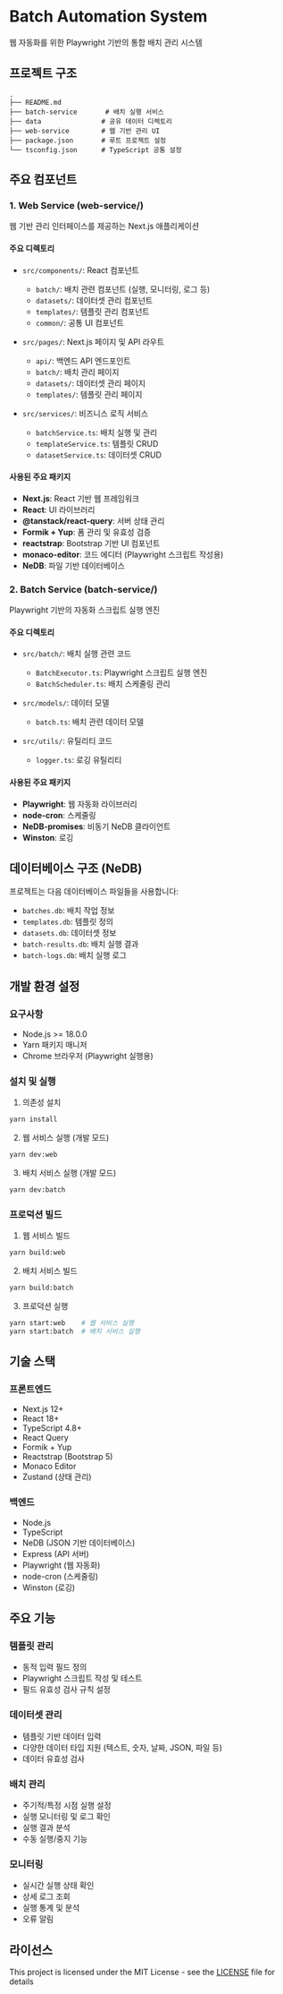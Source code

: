 # Batch Automation System

웹 자동화를 위한 Playwright 기반의 통합 배치 관리 시스템

## 프로젝트 구조

```
.
├── README.md
├── batch-service       # 배치 실행 서비스
├── data               # 공유 데이터 디렉토리
├── web-service        # 웹 기반 관리 UI
├── package.json       # 루트 프로젝트 설정
└── tsconfig.json      # TypeScript 공통 설정
```

## 주요 컴포넌트

### 1. Web Service (web-service/)

웹 기반 관리 인터페이스를 제공하는 Next.js 애플리케이션

#### 주요 디렉토리
- `src/components/`: React 컴포넌트
  - `batch/`: 배치 관련 컴포넌트 (실행, 모니터링, 로그 등)
  - `datasets/`: 데이터셋 관리 컴포넌트
  - `templates/`: 템플릿 관리 컴포넌트
  - `common/`: 공통 UI 컴포넌트

- `src/pages/`: Next.js 페이지 및 API 라우트
  - `api/`: 백엔드 API 엔드포인트
  - `batch/`: 배치 관리 페이지
  - `datasets/`: 데이터셋 관리 페이지
  - `templates/`: 템플릿 관리 페이지

- `src/services/`: 비즈니스 로직 서비스
  - `batchService.ts`: 배치 실행 및 관리
  - `templateService.ts`: 템플릿 CRUD
  - `datasetService.ts`: 데이터셋 CRUD

#### 사용된 주요 패키지
- **Next.js**: React 기반 웹 프레임워크
- **React**: UI 라이브러리
- **@tanstack/react-query**: 서버 상태 관리
- **Formik + Yup**: 폼 관리 및 유효성 검증
- **reactstrap**: Bootstrap 기반 UI 컴포넌트
- **monaco-editor**: 코드 에디터 (Playwright 스크립트 작성용)
- **NeDB**: 파일 기반 데이터베이스

### 2. Batch Service (batch-service/)

Playwright 기반의 자동화 스크립트 실행 엔진

#### 주요 디렉토리
- `src/batch/`: 배치 실행 관련 코드
  - `BatchExecutor.ts`: Playwright 스크립트 실행 엔진
  - `BatchScheduler.ts`: 배치 스케줄링 관리

- `src/models/`: 데이터 모델
  - `batch.ts`: 배치 관련 데이터 모델

- `src/utils/`: 유틸리티 코드
  - `logger.ts`: 로깅 유틸리티

#### 사용된 주요 패키지
- **Playwright**: 웹 자동화 라이브러리
- **node-cron**: 스케줄링
- **NeDB-promises**: 비동기 NeDB 클라이언트
- **Winston**: 로깅

## 데이터베이스 구조 (NeDB)

프로젝트는 다음 데이터베이스 파일들을 사용합니다:

- `batches.db`: 배치 작업 정보
- `templates.db`: 템플릿 정의
- `datasets.db`: 데이터셋 정보
- `batch-results.db`: 배치 실행 결과
- `batch-logs.db`: 배치 실행 로그

## 개발 환경 설정

### 요구사항
- Node.js >= 18.0.0
- Yarn 패키지 매니저
- Chrome 브라우저 (Playwright 실행용)

### 설치 및 실행

1. 의존성 설치
```bash
yarn install
```

2. 웹 서비스 실행 (개발 모드)
```bash
yarn dev:web
```

3. 배치 서비스 실행 (개발 모드)
```bash
yarn dev:batch
```

### 프로덕션 빌드

1. 웹 서비스 빌드
```bash
yarn build:web
```

2. 배치 서비스 빌드
```bash
yarn build:batch
```

3. 프로덕션 실행
```bash
yarn start:web    # 웹 서비스 실행
yarn start:batch  # 배치 서비스 실행
```

## 기술 스택

### 프론트엔드
- Next.js 12+
- React 18+
- TypeScript 4.8+
- React Query
- Formik + Yup
- Reactstrap (Bootstrap 5)
- Monaco Editor
- Zustand (상태 관리)

### 백엔드
- Node.js
- TypeScript
- NeDB (JSON 기반 데이터베이스)
- Express (API 서버)
- Playwright (웹 자동화)
- node-cron (스케줄링)
- Winston (로깅)

## 주요 기능

### 템플릿 관리
- 동적 입력 필드 정의
- Playwright 스크립트 작성 및 테스트
- 필드 유효성 검사 규칙 설정

### 데이터셋 관리
- 템플릿 기반 데이터 입력
- 다양한 데이터 타입 지원 (텍스트, 숫자, 날짜, JSON, 파일 등)
- 데이터 유효성 검사

### 배치 관리
- 주기적/특정 시점 실행 설정
- 실행 모니터링 및 로그 확인
- 실행 결과 분석
- 수동 실행/중지 기능

### 모니터링
- 실시간 실행 상태 확인
- 상세 로그 조회
- 실행 통계 및 분석
- 오류 알림

## 라이선스

This project is licensed under the MIT License - see the [LICENSE](LICENSE) file for details